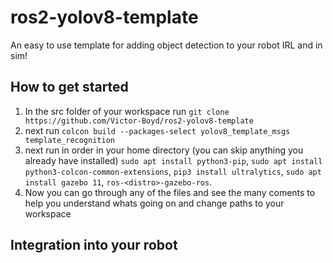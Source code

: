 # ros2-yolov8-template
An easy to use template for adding object detection to your robot IRL and in sim!

## How to get started
1. In the src folder of your workspace run `git clone https://github.com/Victor-Boyd/ros2-yolov8-template`
2. next run `colcon build --packages-select yolov8_template_msgs template_recognition`
3. next run in order in your home directory (you can skip anything you already have installed) `sudo apt install python3-pip`, `sudo apt install python3-colcon-common-extensions`, `pip3 install ultralytics`, `sudo apt install gazebo 11`, `ros-<distro>-gazebo-ros`.
4. Now you can go through any of the files and see the many coments to help you understand whats going on and change paths to your workspace

## Integration into your robot

